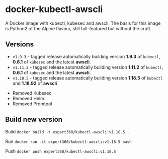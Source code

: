 # docker-kubectl-awscli

A Docker image with kubectl, kubesec and awscli. The basis for this image is Python2 of the Alpine flavour, still full-featured but without the cruft.

## Versions

- ``v1.9.3`` - tagged release automatically building version **1.9.3** of ``kubectl``, **0.6.1** of `kubesec` and the latest **awscli**.
- ``v1.11.2`` - tagged release automatically building version **1.11.2** of ``kubectl``, **0.6.1** of `kubesec` and the latest **awscli**.
- ``v1.18.5`` - tagged release automatically building version **1.18.5** of ``kubectl`` and **1.18.92** of **awscli**

* Removed Kubesec
* Removed Helm
* Removed Promtool

## Build new version

Build
`docker build -t expert360/kubectl-awscli:v1.18.5 .`

Run
`docker run -it expert360/kubectl-awscli:v1.18.5 bash`

Push
`docker push expert360/kubectl-awscli:v1.18.5`
